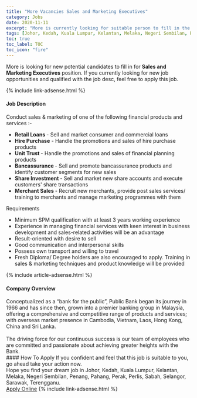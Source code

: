```yaml
---
title: "More Vacancies Sales and Marketing Executives" 
category: Jobs 
date: 2020-11-11 
excerpt: "More is currently looking for suitable person to fill in the Sales and Marketing Executives which positioned at Johor, Kedah, Kuala Lumpur, Kelantan, Melaka, Negeri Sembilan, Penang, Pahang, Perak, Perlis, Sabah, Selangor, Sarawak, Terengganu" 
tags: [Johor, Kedah, Kuala Lumpur, Kelantan, Melaka, Negeri Sembilan, Penang, Pahang, Perak, Perlis, Sabah, Selangor, Sarawak, Terengganu] 
toc: true 
toc_label: TOC 
toc_icon: "fire" 
--- 
```


<p>More is looking for new potential candidates to fill in for <b>Sales and Marketing Executives</b> position. If you currently looking for new job opportunities and qualified with the job desc, feel free to apply this job.
</p>{% include link-adsense.html %} 
<div><div><div><h4>Job Description</h4></div></div><div><div><span><div><div>Conduct sales &amp; marketing of one of the following financial products and services :-</div><ul><li><strong>Retail Loans&#160;</strong>- Sell and market consumer and commercial loans</li><li><strong>Hire Purchase</strong> -&#160;Handle the promotions and sales of hire purchase products</li><li><strong>Unit Trust&#160;</strong>- Handle the promotions and sales of financial planning products</li><li><strong>Bancassurance </strong>- Sell and promote bancassurance products&#160;and identify&#160;customer segments for new sales</li><li><strong>Share Investment </strong>- Sell and market new share accounts and execute customers' share transactions</li><li><strong>Merchant Sales </strong>- Recruit new merchants, provide post sales services/ training to merchants and manage marketing programmes with them</li></ul><div>Requirements</div><ul><li>Minimum SPM qualification with at least 3 years working experience</li><li>Experience in managing financial services with keen interest in business development and sales-related activities will be an advantage</li><li>Result-oriented with&#160;desire to sell</li><li>Good communication and interpersonal skills</li><li>Possess own transport and willing to travel</li><li>Fresh Diploma/ Degree holders&#160;are also encouraged to apply. Training in sales &amp; marketing techniques and product knowledge will be provided</li></ul></div></span></div></div></div> 
{% include article-adsense.html %} 
<div><div><div><h4>Company Overview</h4></div></div><div><div><span><div><div>
	Conceptualized as a &#8220;bank for the public&#8221;, Public Bank began its journey in 1966 and has since then, grown into a premier banking group in Malaysia, offering a comprehensive and competitive range of products and services; with overseas market presence in Cambodia, Vietnam, Laos, Hong Kong, China and Sri Lanka.</div>
<div>
<br>
	The driving force for our continuous success is our team of employees who are committed and passionate about achieving greater heights with the Bank.&#160;</div></div></span></div></div></div> 
#### How To Apply 
If you confident and feel that this job is suitable to you, go ahead take your action now. <br/> 
Hope you find your dream job in Johor, Kedah, Kuala Lumpur, Kelantan, Melaka, Negeri Sembilan, Penang, Pahang, Perak, Perlis, Sabah, Selangor, Sarawak, Terengganu. <br/> 
<a href="https://www.jobstreet.com.my/en/job/sales-and-marketing-executives-4420075?jobId=jobstreet-my-job-4420075&sectionRank=13&token=0~162c61fe-e2e2-4756-8ca6-ead3673e45b7&fr=SRP%20View%20In%20New%20Ta" class="btn btn--info" target="_blank" rel="nofollow noopenner">Apply Online</a> 
{% include link-adsense.html %} 